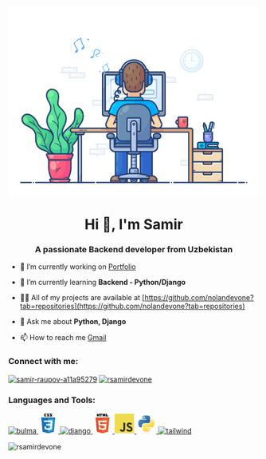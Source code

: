 ![header](https://github.com/nolandevone/nolandevone/blob/main/header.gif)
<h1 align="center">Hi 👋, I'm Samir</h1>
<h3 align="center">A passionate Backend developer from Uzbekistan</h3>

- 🔭 I’m currently working on [Portfolio](https://github.com/nolandevone/Portfolio)

- 🌱 I’m currently learning **Backend - Python/Django**

- 👨‍💻 All of my projects are available at [https://github.com/nolandevone?tab=repositories](https://github.com/nolandevone?tab=repositories)

- 💬 Ask me about **Python, Django**

- 📫 How to reach me [Gmail](raupovsamir084@gmail.com)

<h3 align="left">Connect with me:</h3>
<p align="left">
<a href="https://linkedin.com/in/samir-raupov-a11a95279" target="blank"><img align="center" src="https://raw.githubusercontent.com/rahuldkjain/github-profile-readme-generator/master/src/images/icons/Social/linked-in-alt.svg" alt="samir-raupov-a11a95279" height="30" width="40" /></a>
<a href="https://instagram.com/rsamirdevone" target="blank"><img align="center" src="https://raw.githubusercontent.com/rahuldkjain/github-profile-readme-generator/master/src/images/icons/Social/instagram.svg" alt="rsamirdevone" height="30" width="40" /></a>
</p>

<h3 align="left">Languages and Tools:</h3>
<p align="left"> <a href="https://bulma.io/" target="_blank" rel="noreferrer"> <img src="https://raw.githubusercontent.com/gilbarbara/logos/804dc257b59e144eaca5bc6ffd16949752c6f789/logos/bulma.svg" alt="bulma" width="40" height="40"/> </a> <a href="https://www.w3schools.com/css/" target="_blank" rel="noreferrer"> <img src="https://raw.githubusercontent.com/devicons/devicon/master/icons/css3/css3-original-wordmark.svg" alt="css3" width="40" height="40"/> </a> <a href="https://www.djangoproject.com/" target="_blank" rel="noreferrer"> <img src="https://cdn.worldvectorlogo.com/logos/django.svg" alt="django" width="40" height="40"/> </a> <a href="https://www.w3.org/html/" target="_blank" rel="noreferrer"> <img src="https://raw.githubusercontent.com/devicons/devicon/master/icons/html5/html5-original-wordmark.svg" alt="html5" width="40" height="40"/> </a> <a href="https://developer.mozilla.org/en-US/docs/Web/JavaScript" target="_blank" rel="noreferrer"> <img src="https://raw.githubusercontent.com/devicons/devicon/master/icons/javascript/javascript-original.svg" alt="javascript" width="40" height="40"/> </a> <a href="https://www.python.org" target="_blank" rel="noreferrer"> <img src="https://raw.githubusercontent.com/devicons/devicon/master/icons/python/python-original.svg" alt="python" width="40" height="40"/> </a> <a href="https://tailwindcss.com/" target="_blank" rel="noreferrer"> <img src="https://www.vectorlogo.zone/logos/tailwindcss/tailwindcss-icon.svg" alt="tailwind" width="40" height="40"/> </a> </p>

<p><img align="center" src="https://github-readme-stats.vercel.app/api/top-langs?username=rsamirdevone&show_icons=true&locale=en&layout=compact" alt="rsamirdevone" /></p>
